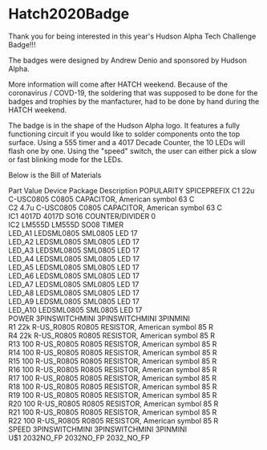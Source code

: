 # Hatch2020Badge

Thank you for being interested in this year's Hudson Alpha Tech Challenge Badge!!!

The badges were designed by Andrew Denio and sponsored by Hudson Alpha.

More information will come after HATCH weekend.  Because of the coronavirus / COVD-19, the soldering that was supposed to be done for the badges and trophies by the manfacturer, had to be done by hand during the HATCH weekend.  

The badge is in the shape of the Hudson Alpha logo.  It features a fully functioning circuit if you would like to solder components onto the top surface.  Using a 555 timer and a 4017 Decade Counter, the 10 LEDs will flash one by one.  Using the "speed" switch, the user can either pick a slow or fast blinking mode for the LEDs.  


Below is the Bill of Materials

Part    Value          Device         Package    Description                POPULARITY SPICEPREFIX
C1      22u            C-USC0805      C0805      CAPACITOR, American symbol 63         C          
C2      4.7u           C-USC0805      C0805      CAPACITOR, American symbol 63         C          
IC1     4017D          4017D          SO16       COUNTER/DIVIDER            0                     
IC2     LM555D         LM555D         SO08       TIMER                                            
LED_A1                 LEDSML0805     SML0805    LED                        17                    
LED_A2                 LEDSML0805     SML0805    LED                        17                    
LED_A3                 LEDSML0805     SML0805    LED                        17                    
LED_A4                 LEDSML0805     SML0805    LED                        17                    
LED_A5                 LEDSML0805     SML0805    LED                        17                    
LED_A6                 LEDSML0805     SML0805    LED                        17                    
LED_A7                 LEDSML0805     SML0805    LED                        17                    
LED_A8                 LEDSML0805     SML0805    LED                        17                    
LED_A9                 LEDSML0805     SML0805    LED                        17                    
LED_A10                LEDSML0805     SML0805    LED                        17                    
POWER   3PINSWITCHMINI 3PINSWITCHMINI 3PINMINI                                                    
R1      22k            R-US_R0805     R0805      RESISTOR, American symbol  85         R          
R4      22k            R-US_R0805     R0805      RESISTOR, American symbol  85         R          
R13     100            R-US_R0805     R0805      RESISTOR, American symbol  85         R          
R14     100            R-US_R0805     R0805      RESISTOR, American symbol  85         R          
R15     100            R-US_R0805     R0805      RESISTOR, American symbol  85         R          
R16     100            R-US_R0805     R0805      RESISTOR, American symbol  85         R          
R17     100            R-US_R0805     R0805      RESISTOR, American symbol  85         R          
R18     100            R-US_R0805     R0805      RESISTOR, American symbol  85         R          
R19     100            R-US_R0805     R0805      RESISTOR, American symbol  85         R          
R20     100            R-US_R0805     R0805      RESISTOR, American symbol  85         R          
R21     100            R-US_R0805     R0805      RESISTOR, American symbol  85         R          
R22     100            R-US_R0805     R0805      RESISTOR, American symbol  85         R          
SPEED   3PINSWITCHMINI 3PINSWITCHMINI 3PINMINI                                                    
U$1     2032NO_FP      2032NO_FP      2032_NO_FP       


